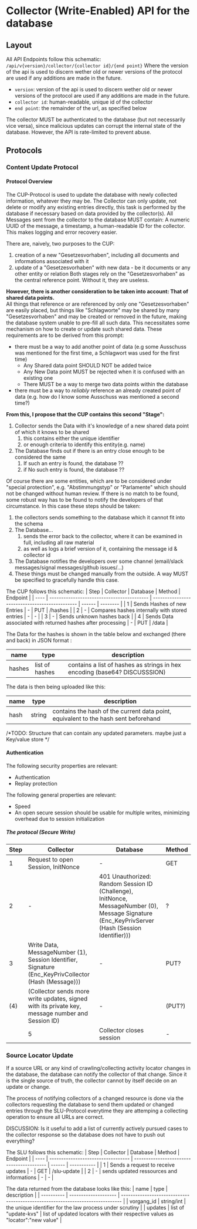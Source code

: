 # Collector (Write-Enabled) API for the database
## Layout
All API Endpoints follow this schematic:
`/api/v{version}/collector/{collector id}/{end point}` 
Where the version of the api is used to discern wether old or newer versions of the protocol are used if any additions are made in the future.
- `version`: version of the api is used to discern wether old or newer versions of the protocol are used if any additions are made in the future.
- `collector id`: human-readable, unique id of the collector
- `end point`: the remainder of the url, as specified below

The collector MUST be authenticated to the database (but not necessarily vice versa), since malicious updates can corrupt the internal state of the database. However, the API is rate-limited to prevent abuse.


## Protocols
### Content Update Protocol
#### Protocol Overview
The CUP-Protocol is used to update the database with newly collected information, whatever they may be.
The Collector can only update, not delete or modify any existing entries directly, this task is performed by the database if necessary based on data provided by the collector(s). All Messages sent from the collector to the database MUST contain: A numeric UUID of the message, a timestamp, a human-readable ID for the collector. This makes logging and error recovery easier.  

There are, naively, two purposes to the CUP:
1. creation of a new "Gesetzesvorhaben", including all documents and informations associated with it
2. update of a "Gesetzesvorhaben" with new data - be it documents or any other entity or relation
Both stages rely on the "Gesetzesvorhaben" as the central reference point. Without it, they are useless.

**However, there is another consideration to be taken into account: That of shared data points.**  
All things that reference or are referenced by only one "Gesetzesvorhaben" are easily placed, but things like "Schlagworte" may be shared by many
"Gesetzesvorhaben" and may be created or removed in the future, making the database system unable to pre-fill all such data.
This necessitates some mechanism on how to create or update such shared data. These requirements are to be derived from this prompt:
- there must be a way to add another point of data (e.g some Ausschuss was mentioned for the first time, a Schlagwort was used for the first time)
  - Any Shared data point SHOULD NOT be added twice
  - Any New Data point MUST be rejected when it is confused with an existing one
  - There MUST be a way to merge two data points within the database
- there must be a way to _reliably_ reference an already created point of data (e.g. how do I know some Ausschuss was mentioned a second time?)

**From this, I propose that the CUP contains this second "Stage":** 
1. Collector sends the Data with it's knowledge of a new shared data point of which it knows to be shared
   1. this contains either the unique identifier
   2. or enough criteria to identify this entity(e.g. name)
2. The Database finds out if there is an entry close enough to be considered the same
   1. If such an entry is found, the database ??
   2. if No such entry is found, the database ??


Of course there are some entities, which are to be considered under "special protection", e.g. "Abstimmungstyp" or "Parlamente" which should not be changed without human review. If there is no match to be found, some robust way has to be found to notify the developers of that circumstance. In this case these steps should be taken:
1. the collectors sends something to the database which it cannot fit into the schema
2. The Database...
   1. sends the error back to the collector, where it can be examined in full, including all raw material
   2. as well as logs a brief version of it, containing the message id & collector id
3. The Database notifies the developers over some channel (email/slack messages/signal messages/github issues/...)
4. These things must be changed manually from the outside. A way MUST be specified to gracefully handle this case.

The CUP follows this schematic:
 | Step | Collector                                  | Database                                       | Method | Endpoint |
 | ---- | ------------------------------------------ | ---------------------------------------------- | ------ | -------- |
 | 1    | Sends Hashes of new Entries                | -                                              | PUT    | /hashes  |
 | 2    | -                                          | Compares hashes internally with stored entries | -      | -        |
 | 3    | -                                          | Sends unknown hashes back                      |
 | 4    | Sends Data associated with returned hashes after processing | -                                              | PUT    | /data    |

The Data for the hashes is shown in the table below and exchanged (there and back) in JSON format :

| name   | type           | description                                                                |
| ------ | -------------- | -------------------------------------------------------------------------- |
| hashes | list of hashes | contains a list of hashes as strings in hex encoding (base64? DISCUSSSION) |

The data is then being uploaded like this:

| name | type   | description                                                                         |
| ---- | ------ | ----------------------------------------------------------------------------------- |
| hash | string | contains the hash of the current data point, equivalent to the hash sent beforehand |
/*TODO: Structure that can contain any updated parameters. maybe just a Key/value store */

#### Authentication
The following security properties are relevant:
  - Authentication
  - Replay protection

The following general properties are relevant:
  - Speed
  - An open secure session should be usable for multiple writes, minimizing overhead due to session initialization
##### The protocol (Secure Write)
 | Step | Collector                                  | Database                                                           | Method |
 | ---- | ------------------------------------------ | ------------------------------------------------------------------ | ------ |
 | 1    | Request to open Session, InitNonce         | -                                                                  | GET    |
 | 2    | -                                          | 401 Unauthorized: Random Session ID (Challenge), InitNonce, MessageNumber (0), Message Signature (Enc_KeyPrivServer (Hash (Session Identifier)))                                                                           | ?      |
 | 3    | Write Data, MessageNumber (1), Session Identifier, Signature (Enc_KeyPrivCollector (Hash (Message))) |-  | PUT?
 | (4)  | (Collector sends more write updates, signed with its private key, message number and Session ID)  | -                                                                  | (PUT?)   |
 | 5    | Collector closes session                   | -                                                                   | PUT?            

 ### Source Locator Update

If a source URL or any kind of crawling/collecting activity locator changes in the database, the database can notify the collector of that change.
Since it is the single source of truth, the collector cannot by itself decide on an update or change.

The process of notifying collectors of a changed resource is done via the collectors requesting the database to send them updated or changed entries through the SLU-Protocol everytime they are attemping a collecting operation to ensure all URLs are correct.

DISCUSSION: Is it useful to add a list of currently actively pursued cases to the collector response so the database does not have to push out everything?

The SLU follows this schematic:
 | Step | Collector                          | Database                                  | Method | Endpoint    |
 | ---- | ---------------------------------- | ----------------------------------------- | ------ | ----------- |
 | 1    | Sends a request to receive updates | -                                         | GET    | /slu-update |
 | 2    | -                                  | sends updated ressources and informations | -      | -           |

The data returned from the database looks like this:
| name       | type                 | description                                                                    |
| ---------- | -------------------- | ------------------------------------------------------------------------------ |
| vorgang_id | string/int           | the unique identifier for the law process under scrutiny                       |
| updates    | list of "update-kvs" | list of updated locators with their respective values as "locator":"new value" |
